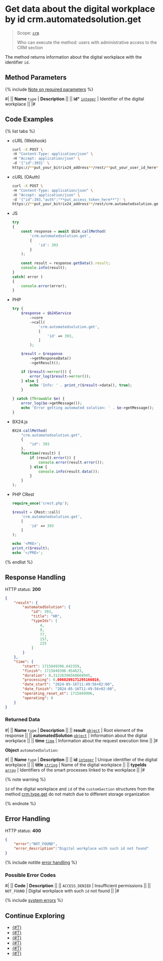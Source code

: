 # Get data about the digital workplace by id crm.automatedsolution.get

> Scope: [`crm`](../../scopes/permissions.md)
>
> Who can execute the method: users with administrative access to the CRM section

The method returns information about the digital workplace with the identifier `id`.

## Method Parameters

{% include [Note on required parameters](../../../_includes/required.md) %}

#|
|| **Name**
`type` | **Description** ||
|| **id***
[`integer`](../../data-types.md) | Identifier of the digital workplace ||
|#

## Code Examples

{% list tabs %}

- cURL (Webhook)

    ```bash
    curl -X POST \
    -H "Content-Type: application/json" \
    -H "Accept: application/json" \
    -d '{"id":393}' \
    https://**put_your_bitrix24_address**/rest/**put_your_user_id_here**/**put_your_webhook_here**/crm.automatedsolution.get
    ```

- cURL (OAuth)

    ```bash
    curl -X POST \
    -H "Content-Type: application/json" \
    -H "Accept: application/json" \
    -d '{"id":393,"auth":"**put_access_token_here**"}' \
    https://**put_your_bitrix24_address**/rest/crm.automatedsolution.get
    ```

- JS

    ```js
    try
    {
    	const response = await $b24.callMethod(
    		'crm.automatedsolution.get',
    		{
    			'id': 393
    		}
    	);
    	
    	const result = response.getData().result;
    	console.info(result);
    }
    catch( error )
    {
    	console.error(error);
    }
    ```

- PHP

    ```php
    try {
        $response = $b24Service
            ->core
            ->call(
                'crm.automatedsolution.get',
                [
                    'id' => 393,
                ]
            );
    
        $result = $response
            ->getResponseData()
            ->getResult();
    
        if ($result->error()) {
            error_log($result->error());
        } else {
            echo 'Info: ' . print_r($result->data(), true);
        }
    
    } catch (Throwable $e) {
        error_log($e->getMessage());
        echo 'Error getting automated solution: ' . $e->getMessage();
    }
    ```

- BX24.js

    ```js
    BX24.callMethod(
        "crm.automatedsolution.get",
        {
            "id": 393
        },
        function(result) {
            if (result.error()) {
                console.error(result.error());
            } else {
                console.info(result.data());
            }
        }
    );
    ```

- PHP CRest

    ```php
    require_once('crest.php');

    $result = CRest::call(
        'crm.automatedsolution.get',
        [
            'id' => 393
        ]
    );

    echo '<PRE>';
    print_r($result);
    echo '</PRE>';
    ```

{% endlist %}

## Response Handling

HTTP status: **200**

```json
{
	"result": {
		"automatedSolution": {
			"id": 393,
			"title": "HR",
			"typeIds": [
				4,
				9,
				77,
				157,
				225
			]
		}
	},
	"time": {
		"start": 1715849396.642359,
		"finish": 1715849396.954623,
		"duration": 0.31226396560668945,
		"processing": 0.0068209171295166016,
		"date_start": "2024-05-16T11:49:56+02:00",
		"date_finish": "2024-05-16T11:49:56+02:00",
		"operating_reset_at": 1715849996,
		"operating": 0
	}
}
```

### Returned Data

#|
|| **Name**
`type` | **Description** ||
|| **result**
[`object`](../../data-types.md) | Root element of the response ||
|| **automatedSolution**
[`object`](../../data-types.md) | Information about the digital workplace ||
|| **time**
[`time`](../../data-types.md) | Information about the request execution time ||
|#

**Object** `automatedSolution`:

#|
|| **Name**
`type` | **Description** ||
|| **id**
[`integer`](../../data-types.md) | Unique identifier of the digital workplace ||
|| **title**
[`string`](../../data-types.md) | Name of the digital workplace ||
|| **typeIds**
[`array`](../../data-types.md) | Identifiers of the smart processes linked to the workplace ||
|#

{% note warning %}

`Id` of the digital workplace and `id` of the `customSection` structures from the method [crm.type.get](../universal/user-defined-object-types/crm-type-get.md) do not match due to different storage organization

{% endnote %}

## Error Handling

HTTP status: **400**

```json
{
    "error":"NOT_FOUND",
    "error_description":"Digital workplace with such id not found"
}
```

{% include notitle [error handling](../../../_includes/error-info.md) %}

### Possible Error Codes

#|
|| **Code** | **Description** ||
|| `ACCESS_DENIED` | Insufficient permissions ||
|| `NOT_FOUND` | Digital workplace with such `id` not found ||
|#

{% include [system errors](../../../_includes/system-errors.md) %}

## Continue Exploring 

- [{#T}](./index.md)
- [{#T}](./crm-automated-solution-add.md)
- [{#T}](./crm-automated-solution-update.md)
- [{#T}](./crm-automated-solution-list.md)
- [{#T}](./crm-automated-solution-delete.md)
- [{#T}](./crm-automated-solution-fields.md)